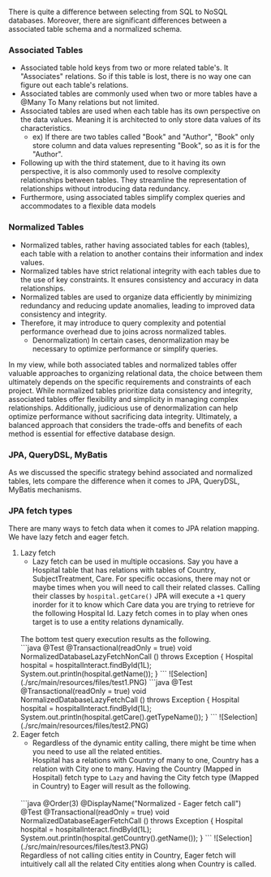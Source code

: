 There is quite a difference between selecting from SQL to NoSQL databases. Moreover, there are significant differences between a associated table schema and a normalized schema.

### Associated Tables
- Associated table hold keys from two or more related table's. It "Associates" relations. So if this table is lost, there is no way one can figure out each table's relations.
- Associated tables are commonly used when two or more tables have a @Many To Many relations but not limited.
- Associated tables are used when each table has its own perspective on the data values. Meaning it is architected to only store data values of its characteristics.
  - ex) If there are two tables called "Book" and "Author", "Book" only store column and data values representing "Book", so as it is for the "Author". 
- Following up with the third statement, due to it having its own perspective, it is also commonly used to resolve complexity relationships between tables. They streamline the representation of relationships without introducing data redundancy.
- Furthermore, using associated tables simplify complex queries and accommodates to a flexible data models

### Normalized Tables 
- Normalized tables, rather having associated tables for each (tables), each table with a relation to another contains their information and index values.
- Normalized tables have strict relational integrity with each tables due to the use of key constraints. It ensures consistency and accuracy in data relationships.
- Normalized tables are used to organize data efficiently by minimizing redundancy and reducing update anomalies, leading to improved data consistency and integrity.
- Therefore, it may introduce to query complexity and potential performance overhead due to joins across normalized tables.
  - Denormalization) In certain cases, denormalization may be necessary to optimize performance or simplify queries.

In my view, while both associated tables and normalized tables offer valuable approaches to organizing relational data, the choice between them ultimately depends on the specific requirements and constraints of each project. While normalized tables prioritize data consistency and integrity, associated tables offer flexibility and simplicity in managing complex relationships. Additionally, judicious use of denormalization can help optimize performance without sacrificing data integrity. Ultimately, a balanced approach that considers the trade-offs and benefits of each method is essential for effective database design.

### JPA, QueryDSL, MyBatis
As we discussed the specific strategy behind associated and normalized tables, lets compare the difference when it comes to JPA, QueryDSL, MyBatis mechanisms.

### JPA fetch types
There are many ways to fetch data when it comes to JPA relation mapping.
We have lazy fetch and eager fetch.
1. Lazy fetch
   - Lazy fetch can be used in multiple occasions. Say you have a Hospital table that has relations with tables of Country, SubjectTreatment, Care. For specific occasions, there may not or maybe times when you will need to call their related classes. 
   Calling their classes by `hospital.getCare()` JPA will execute a `+1` query inorder for it to know which Care data you are trying to retrieve for the following Hospital Id. Lazy fetch comes in to play when ones target is to use a entity relations dynamically. 
    </br>
    The bottom test query execution results as the following.
    </br>
        ```java
        @Test
        @Transactional(readOnly = true)
        void NormalizedDatabaseLazyFetchNonCall () throws Exception {
            Hospital hospital = hospitalInteract.findById(1L);
            System.out.println(hospital.getName());
        }
        ```
        ![Selection](./src/main/resources/files/test1.PNG)
        ```java
        @Test
        @Transactional(readOnly = true)
        void NormalizedDatabaseLazyFetchCall () throws Exception {
            Hospital hospital = hospitalInteract.findById(1L);
            System.out.println(hospital.getCare().getTypeName());
        }
        ```
        ![Selection](./src/main/resources/files/test2.PNG)
    </br> 
2. Eager fetch
   - Regardless of the dynamic entity calling, there might be time when you need to use all the related entities. </br> 
   Hospital has a relations with Country of many to one, Country has a relation with City one to many. Having the Country (Mapped in Hospital) fetch type to `Lazy` and having the City fetch type (Mapped in Country) to Eager will result as the following.
   </br>
       ```java
       @Order(3) 
       @DisplayName("Normalized - Eager fetch call")
       @Test 
       @Transactional(readOnly = true)
       void NormalizedDatabaseEagerFetchCall () throws Exception {
           Hospital hospital = hospitalInteract.findById(1L);
           System.out.println(hospital.getCountry().getName());
       }
       ```
      ![Selection](./src/main/resources/files/test3.PNG)
   </br> Regardless of not calling cities entity in Country, Eager fetch will intuitively call all the related City entities along when Country is called.